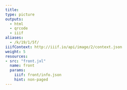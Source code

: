 ```yaml
---
title:
type: picture
outputs:
  - html
  - qrcode
  - iiif
aliases:
  - /k/19/1/5f/
iiifContext: http://iiif.io/api/image/2/context.json
weight: 5
resources:
- src: "front.jxl"
  name: front
  params:
    iiif: front/info.json
    hint: non-paged
---
```

